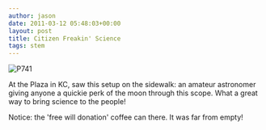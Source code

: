 ```yaml
---
author: jason
date: 2011-03-12 05:48:03+00:00
layout: post
title: Citizen Freakin' Science
tags: stem
---
```


![P741](/assets/images/p741.jpg.scaled1000-300x223.jpg)

At the Plaza in KC, saw this setup on the sidewalk: an amateur astronomer giving anyone a quickie perk of the moon through this scope.  What a great way to bring science to the people!

Notice: the 'free will donation' coffee can there.  It was far from empty!
